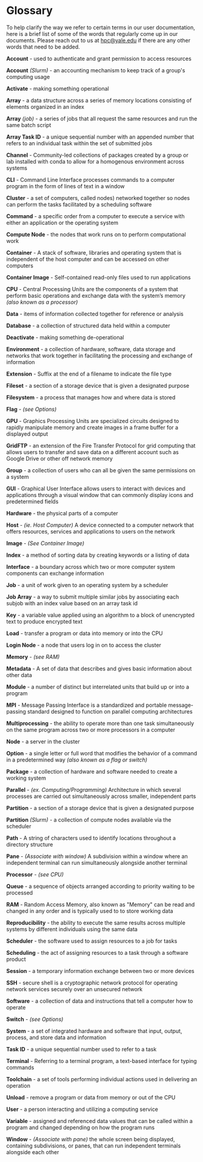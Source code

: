 # Glossary

To help clarify the way we refer to certain terms in our user documentation, here is a brief list of some of the words that regularly come up in our documents. Please reach out to us at [hpc@yale.edu](mailto:hpc@yale.edu) if there are any other words that need to be added.

**Account** - used to authenticate and grant permission to access resources

**Account** *(Slurm)* - an accounting mechanism to keep track of a group's computing usage

**Activate** - making something operational

**Array** - a data structure across a series of memory locations consisting of elements organized in an index

**Array** *(job)* - a series of jobs that all request the same resources and run the same batch script

**Array Task ID** - a unique sequential number with an appended number that refers to an individual task within the set of submitted jobs

**Channel** - Community-led collections of packages created by a group or lab installed with conda to allow for a homogenous environment across systems

**CLI** - Command Line Interface processes commands to a computer program in the form of lines of text in a window

**Cluster** - a set of computers, called nodes) networked together so nodes can perform the tasks facilitated by a scheduling software

**Command** - a specific order from a computer to execute a service with either an application or the operating system

**Compute Node** - the nodes that work runs on to perform computational work

**Container** - A stack of software, libraries and operating system that is independent of the host computer and can be accessed on other computers

**Container Image** - Self-contained read-only files used to run applications

**CPU** - Central Processing Units are the components of a system that perform basic operations and exchange data with the system’s memory *(also known as a processor)*

**Data** - items of information collected together for reference or analysis

**Database** - a collection of structured data held within a computer

**Deactivate** - making something de-operational

**Environment** - a collection of hardware, software, data storage and networks that work together in facilitating the processing and exchange of information

**Extension** - Suffix at the end of a filename to indicate the file type

**Fileset** - a section of a storage device that is given a designated purpose

**Filesystem** - a process that manages how and where data is stored

**Flag** - *(see Options)*

**GPU** - Graphics Processing Units are specialized circuits designed to rapidly manipulate memory and create images in a frame buffer for a displayed output

**GridFTP** - an extension of the Fire Transfer Protocol for grid computing that allows users to transfer and save data on a different account such as Google Drive or other off network memory

**Group** - a collection of users who can all be given the same permissions on a system

**GUI** - Graphical User Interface allows users to interact with devices and applications through a visual window that can commonly display icons and predetermined fields

**Hardware** - the physical parts of a computer

**Host** - *(ie. Host Computer)* A device connected to a computer network that offers resources, services and applications to users on the network

**Image** - *(See Container Image)*

**Index** - a method of sorting data by creating keywords or a listing of data

**Interface** - a boundary across which two or more computer system components can exchange information

**Job** - a unit of work given to an operating system by a scheduler

**Job Array** - a way to submit multiple similar jobs by associating each subjob with an index value based on an array task id

**Key** - a variable value applied using an algorithm to a block of unencrypted text to produce encrypted text

**Load** - transfer a program or data into memory or into the CPU

**Login Node** - a node that users log in on to access the cluster

**Memory** - *(see RAM)*

**Metadata** - A set of data that describes and gives basic information about other data

**Module** - a number of distinct but interrelated units that build up or into a program

**MPI** - Message Passing Interface is a standardized and portable message-passing standard designed to function on parallel computing architectures

**Multiprocessing** - the ability to operate more than one task simultaneously on the same program across two or more processors in a computer

**Node** - a server in the cluster

**Option** - a single letter or full word that modifies the behavior of a command in a predetermined way *(also known as a flag or switch)*

**Package** - a collection of hardware and software needed to create a working system

**Parallel** - *(ex. Computing/Programming)* Architecture in which several processes are carried out simultaneously across smaller, independent parts

**Partition** - a section of a storage device that is given a designated purpose

**Partition** *(Slurm)* - a collection of compute nodes available via the scheduler

**Path** - A string of characters used to identify locations throughout a directory structure

**Pane** - *(Associate with window)* A subdivision within a window where an independent terminal can run simultaneously alongside another terminal

**Processor** - *(see CPU)*

**Queue** - a sequence of objects arranged according to priority waiting to be processed

**RAM** - Random Access Memory, also known as "Memory" can be read and changed in any order and is typically used to to store working data

**Reproducibility** - the ability to execute the same results across multiple systems by different individuals using the same data

**Scheduler** - the software used to assign resources to a job for tasks

**Scheduling** - the act of assigning resources to a task through a software product

**Session** - a temporary information exchange between two or more devices

**SSH** - secure shell is a cryptographic network protocol for operating network services securely over an unsecured network

**Software** - a collection of data and instructions that tell a computer how to operate

**Switch** - *(see Options)*

**System** - a set of integrated hardware and software that input, output, process, and store data and information

**Task ID** - a unique sequential number used to refer to a task

**Terminal** - Referring to a terminal program, a text-based interface for typing commands

**Toolchain** - a set of tools performing individual actions used in delivering an operation

**Unload** - remove a program or data from memory or out of the CPU

**User** - a person interacting and utilizing a computing service

**Variable** - assigned and referenced data values that can be called within a program and changed depending on how the program runs

**Window** - *(Associate with pane)* the whole screen being displayed, containing subdivisions, or panes, that can run independent terminals alongside each other
